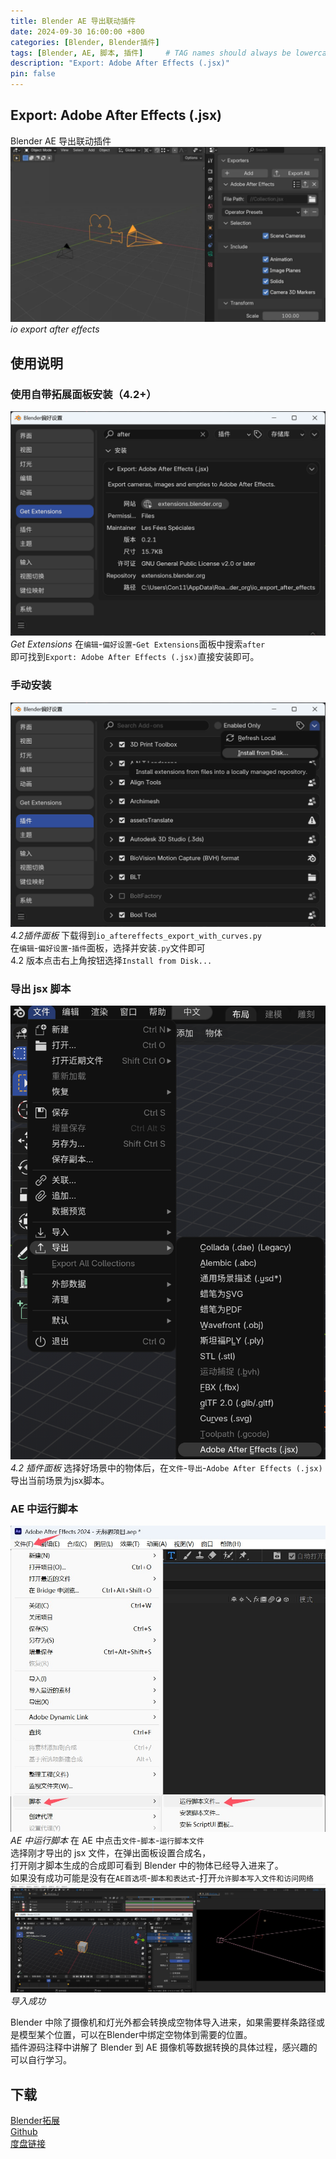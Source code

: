 ```yaml
---
title: Blender AE 导出联动插件
date: 2024-09-30 16:00:00 +800
categories: [Blender, Blender插件]
tags: [Blender, AE, 脚本, 插件]     # TAG names should always be lowercase
description: "Export: Adobe After Effects (.jsx)"
pin: false
---
```

## Export: Adobe After Effects (.jsx)
Blender AE 导出联动插件<br />
![AE导出](/assets/image/posts/blender/Export-Adobe-After-Effects.jpg)
_io export after effects_

## 使用说明
### 使用自带拓展面板安装（4.2+）
![Extensions](/assets/image/posts/blender/Export-Adobe-After-Effects-1.jpg)
_Get Extensions_
在`编辑`-`偏好设置`-`Get Extensions`面板中搜索`after`<br />
即可找到`Export: Adobe After Effects (.jsx)`直接安装即可。<br />

### 手动安装
![插件面板](/assets/image/posts/blender/Export-Adobe-After-Effects-2.jpg)
_4.2插件面板_
下载得到`io_aftereffects_export_with_curves.py`<br />
在`编辑`-`偏好设置`-`插件`面板，选择并安装`.py`文件即可<br />
4.2 版本点击右上角按钮选择`Install from Disk...`

### 导出 jsx 脚本
![Blender导出](/assets/image/posts/blender/Export-Adobe-After-Effects-3.jpg)
_4.2 插件面板_
选择好场景中的物体后，在`文件`-`导出`-`Adobe After Effects (.jsx)`导出当前场景为jsx脚本。

### AE 中运行脚本
![运行脚本](/assets/image/posts/blender/Export-Adobe-After-Effects-4.jpg)
_AE 中运行脚本_
在 AE 中点击`文件`-`脚本`-`运行脚本文件`<br />
选择刚才导出的 jsx 文件，在弹出面板设置合成名，<br />
打开刚才脚本生成的合成即可看到 Blender 中的物体已经导入进来了。<br />
如果没有成功可能是没有在`AE首选项`-`脚本和表达式`-打开`允许脚本写入文件和访问网络`
![导入成功](/assets/image/posts/blender/Export-Adobe-After-Effects-5.jpg)
_导入成功_

Blender 中除了摄像机和灯光外都会转换成空物体导入进来，如果需要样条路径或是模型某个位置，可以在Blender中绑定空物体到需要的位置。<br />
插件源码注释中讲解了 Blender 到 AE 摄像机等数据转换的具体过程，感兴趣的可以自行学习。

## 下载
[Blender拓展](https://extensions.blender.org/add-ons/io-export-after-effects/)<br />
[Github](https://github.com/vitos1k/pipelinetools)<br />
[度盘链接](https://pan.baidu.com/s/1W_It9K_Z16_NtvddyW4mEQ?pwd=gspp)<br />
